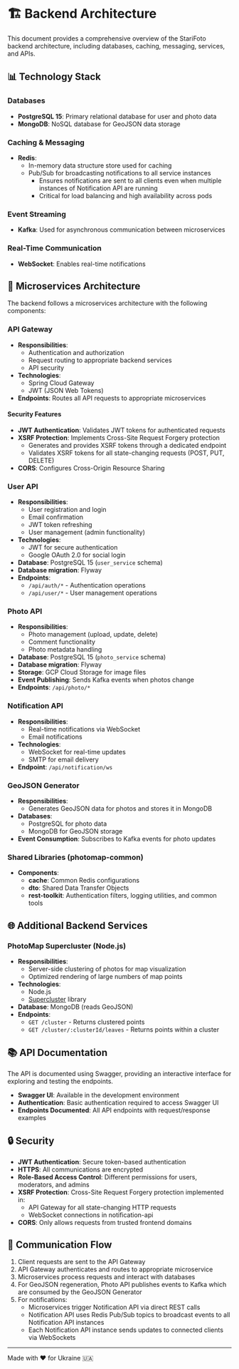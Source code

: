 # 🏗️ Backend Architecture

This document provides a comprehensive overview of the StariFoto backend architecture, including databases, caching, messaging, services, and APIs.

## 📊 Technology Stack

### Databases
- **PostgreSQL 15**: Primary relational database for user and photo data
- **MongoDB**: NoSQL database for GeoJSON data storage

### Caching & Messaging
- **Redis**: 
  - In-memory data structure store used for caching
  - Pub/Sub for broadcasting notifications to all service instances
    - Ensures notifications are sent to all clients even when multiple instances of Notification API are running
    - Critical for load balancing and high availability across pods

### Event Streaming
- **Kafka**: Used for asynchronous communication between microservices

### Real-Time Communication
- **WebSocket**: Enables real-time notifications

## 🔌 Microservices Architecture

The backend follows a microservices architecture with the following components:

### API Gateway
- **Responsibilities**: 
  - Authentication and authorization
  - Request routing to appropriate backend services
  - API security
- **Technologies**: 
  - Spring Cloud Gateway
  - JWT (JSON Web Tokens)
- **Endpoints**: Routes all API requests to appropriate microservices

#### Security Features
- **JWT Authentication**: Validates JWT tokens for authenticated requests
- **XSRF Protection**: Implements Cross-Site Request Forgery protection
  - Generates and provides XSRF tokens through a dedicated endpoint
  - Validates XSRF tokens for all state-changing requests (POST, PUT, DELETE)
- **CORS**: Configures Cross-Origin Resource Sharing

### User API
- **Responsibilities**:
  - User registration and login
  - Email confirmation
  - JWT token refreshing
  - User management (admin functionality)
- **Technologies**:
  - JWT for secure authentication
  - Google OAuth 2.0 for social login
- **Database**: PostgreSQL 15 (`user_service` schema)
- **Database migration**: Flyway
- **Endpoints**: 
  - `/api/auth/*` - Authentication operations
  - `/api/user/*` - User management operations

### Photo API
- **Responsibilities**:
  - Photo management (upload, update, delete)
  - Comment functionality
  - Photo metadata handling
- **Database**: PostgreSQL 15 (`photo_service` schema)
- **Database migration**: Flyway
- **Storage**: GCP Cloud Storage for image files
- **Event Publishing**: Sends Kafka events when photos change
- **Endpoints**: `/api/photo/*`

### Notification API
- **Responsibilities**:
  - Real-time notifications via WebSocket
  - Email notifications
- **Technologies**:
  - WebSocket for real-time updates
  - SMTP for email delivery
- **Endpoint**: `/api/notification/ws`

### GeoJSON Generator
- **Responsibilities**:
  - Generates GeoJSON data for photos and stores it in MongoDB
- **Databases**:
  - PostgreSQL for photo data
  - MongoDB for GeoJSON storage
- **Event Consumption**: Subscribes to Kafka events for photo updates

### Shared Libraries (photomap-common)
- **Components**:
  - **cache**: Common Redis configurations
  - **dto**: Shared Data Transfer Objects
  - **rest-toolkit**: Authentication filters, logging utilities, and common tools

## 🌐 Additional Backend Services

### PhotoMap Supercluster (Node.js)
- **Responsibilities**:
  - Server-side clustering of photos for map visualization
  - Optimized rendering of large numbers of map points
- **Technologies**:
  - Node.js
  - [Supercluster](https://github.com/mapbox/supercluster) library
- **Database**: MongoDB (reads GeoJSON)
- **Endpoints**:
  - `GET /cluster` - Returns clustered points
  - `GET /cluster/:clusterId/leaves` - Returns points within a cluster

## 📚 API Documentation

The API is documented using Swagger, providing an interactive interface for exploring and testing the endpoints.

- **Swagger UI**: Available in the development environment
- **Authentication**: Basic authentication required to access Swagger UI
- **Endpoints Documented**: All API endpoints with request/response examples

## 🔒 Security

- **JWT Authentication**: Secure token-based authentication
- **HTTPS**: All communications are encrypted
- **Role-Based Access Control**: Different permissions for users, moderators, and admins
- **XSRF Protection**: Cross-Site Request Forgery protection implemented in:
  - API Gateway for all state-changing HTTP requests
  - WebSocket connections in notification-api
- **CORS**: Only allows requests from trusted frontend domains

## 🔄 Communication Flow

1. Client requests are sent to the API Gateway
2. API Gateway authenticates and routes to appropriate microservice
3. Microservices process requests and interact with databases
4. For GeoJSON regeneration, Photo API publishes events to Kafka which are consumed by the GeoJSON Generator
5. For notifications:
   - Microservices trigger Notification API via direct REST calls
   - Notification API uses Redis Pub/Sub topics to broadcast events to all Notification API instances
   - Each Notification API instance sends updates to connected clients via WebSockets

---

Made with ❤️ for Ukraine 🇺🇦 